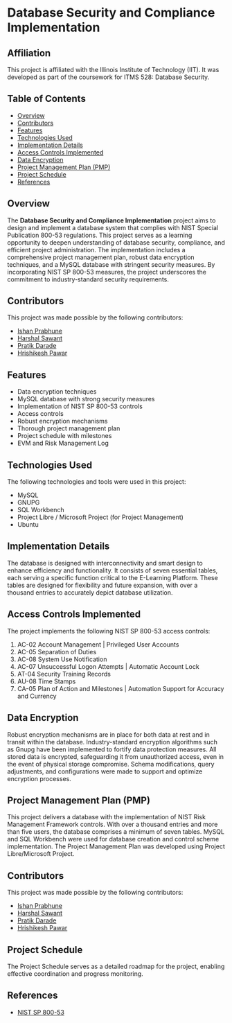 # Database Security and Compliance Implementation

## Affiliation

This project is affiliated with the Illinois Institute of Technology (IIT). It was developed as part of the coursework for ITMS 528: Database Security.

## Table of Contents

- [Overview](#overview)
- [Contributors](#contributors)
- [Features](#features)
- [Technologies Used](#technologies-used)
- [Implementation Details](#implementation-details)
- [Access Controls Implemented](#access-controls-implemented)
- [Data Encryption](#data-encryption)
- [Project Management Plan (PMP)](#project-management-plan-pmp)
- [Project Schedule](#project-schedule)
- [References](#references)

## Overview

The **Database Security and Compliance Implementation** project aims to design and implement a database system that complies with NIST Special Publication 800-53 regulations. This project serves as a learning opportunity to deepen understanding of database security, compliance, and efficient project administration. The implementation includes a comprehensive project management plan, robust data encryption techniques, and a MySQL database with stringent security measures. By incorporating NIST SP 800-53 measures, the project underscores the commitment to industry-standard security requirements.

## Contributors

This project was made possible by the following contributors:

- [Ishan Prabhune](https://github.com/Ishan9100) 
- [Harshal Sawant](https://github.com/harshalsawant29) 
- [Pratik Darade](https://github.com/pratik26darade)
- [Hrishikesh Pawar](https://github.com/hrishikesh26)
  
## Features

- Data encryption techniques
- MySQL database with strong security measures
- Implementation of NIST SP 800-53 controls
- Access controls
- Robust encryption mechanisms
- Thorough project management plan
- Project schedule with milestones
- EVM and Risk Management Log
  

## Technologies Used

The following technologies and tools were used in this project:
- MySQL
- GNUPG
- SQL Workbench
- Project Libre / Microsoft Project (for Project Management)
- Ubuntu

## Implementation Details

The database is designed with interconnectivity and smart design to enhance efficiency and functionality. It consists of seven essential tables, each serving a specific function critical to the E-Learning Platform. These tables are designed for flexibility and future expansion, with over a thousand entries to accurately depict database utilization.

## Access Controls Implemented

The project implements the following NIST SP 800-53 access controls:
1. AC-02 Account Management | Privileged User Accounts
2. AC-05 Separation of Duties
3. AC-08 System Use Notification
4. AC-07 Unsuccessful Logon Attempts | Automatic Account Lock
5. AT-04 Security Training Records
6. AU-08 Time Stamps
7. CA-05 Plan of Action and Milestones | Automation Support for Accuracy and Currency

## Data Encryption

Robust encryption mechanisms are in place for both data at rest and in transit within the database. Industry-standard encryption algorithms such as Gnupg have been implemented to fortify data protection measures. All stored data is encrypted, safeguarding it from unauthorized access, even in the event of physical storage compromise. Schema modifications, query adjustments, and configurations were made to support and optimize encryption processes.

## Project Management Plan (PMP)

This project delivers a database with the implementation of NIST Risk Management Framework controls. With over a thousand entries and more than five users, the database comprises a minimum of seven tables. MySQL and SQL Workbench were used for database creation and control scheme implementation. The Project Management Plan was developed using Project Libre/Microsoft Project.


## Contributors

This project was made possible by the following contributors:

- [Ishan Prabhune](https://github.com/Ishan9100) 
- [Harshal Sawant](https://github.com/harshalsawant29) 
- [Pratik Darade](https://github.com/pratik26darade)
- [Hrishikesh Pawar](https://github.com/hrishikesh26) 


## Project Schedule

The Project Schedule serves as a detailed roadmap for the project, enabling effective coordination and progress monitoring.

## References

- [NIST SP 800-53](https://csrc.nist.gov/projects/cprt/catalog#/cprt/framework/version/SP_800_53_5_1_0/home)

